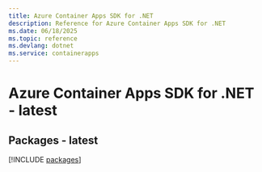 ```yaml
---
title: Azure Container Apps SDK for .NET
description: Reference for Azure Container Apps SDK for .NET
ms.date: 06/18/2025
ms.topic: reference
ms.devlang: dotnet
ms.service: containerapps
---
```

# Azure Container Apps SDK for .NET - latest
## Packages - latest
[!INCLUDE [packages](container-apps-index.md)]